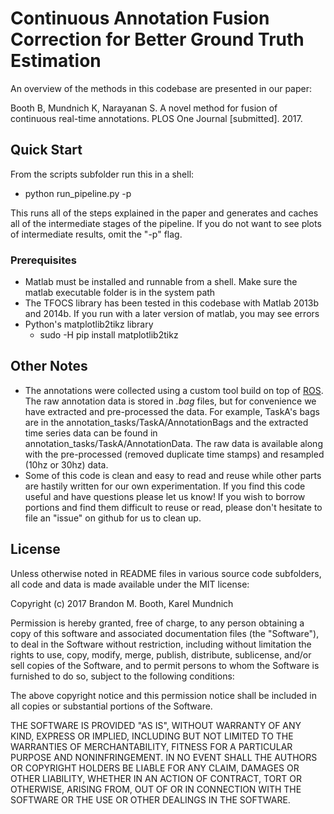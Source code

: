 # Continuous Annotation Fusion Correction for Better Ground Truth Estimation

An overview of the methods in this codebase are presented in our paper:

Booth B, Mundnich K, Narayanan S. A novel method for fusion of continuous real-time annotations. PLOS One Journal [submitted]. 2017.

## Quick Start

From the scripts subfolder run this in a shell:

- python run_pipeline.py -p

This runs all of the steps explained in the paper and generates and caches all of the intermediate stages of the pipeline.  If you do not want to see plots of intermediate results, omit the "-p" flag.

### Prerequisites

- Matlab must be installed and runnable from a shell.  Make sure the matlab executable folder is in the system path
- The TFOCS library has been tested in this codebase with Matlab 2013b and 2014b.  If you run with a later version of matlab, you may see errors
- Python's matplotlib2tikz library
  - sudo -H pip install matplotlib2tikz

## Other Notes

- The annotations were collected using a custom tool build on top of [ROS](http://www.ros.org).  The raw annotation data is stored in *.bag* files, but for convenience we have extracted and pre-processed the data.  For example, TaskA's bags are in the annotation_tasks/TaskA/AnnotationBags and the extracted time series data can be found in annotation_tasks/TaskA/AnnotationData.  The raw data is available along with the pre-processed (removed duplicate time stamps) and resampled (10hz or 30hz) data.
- Some of this code is clean and easy to read and reuse while other parts are hastily written for our own experimentation.  If you find this code useful and have questions please let us know! If you wish to borrow portions and find them difficult to reuse or read, please don't hesitate to file an "issue" on github for us to clean up.

## License

Unless otherwise noted in README files in various source code subfolders, all code and data is made available under the MIT license:

Copyright (c) 2017 Brandon M. Booth, Karel Mundnich

Permission is hereby granted, free of charge, to any person obtaining a copy
of this software and associated documentation files (the "Software"), to deal
in the Software without restriction, including without limitation the rights
to use, copy, modify, merge, publish, distribute, sublicense, and/or sell
copies of the Software, and to permit persons to whom the Software is
furnished to do so, subject to the following conditions:

The above copyright notice and this permission notice shall be included in all
copies or substantial portions of the Software.

THE SOFTWARE IS PROVIDED "AS IS", WITHOUT WARRANTY OF ANY KIND, EXPRESS OR
IMPLIED, INCLUDING BUT NOT LIMITED TO THE WARRANTIES OF MERCHANTABILITY,
FITNESS FOR A PARTICULAR PURPOSE AND NONINFRINGEMENT. IN NO EVENT SHALL THE
AUTHORS OR COPYRIGHT HOLDERS BE LIABLE FOR ANY CLAIM, DAMAGES OR OTHER
LIABILITY, WHETHER IN AN ACTION OF CONTRACT, TORT OR OTHERWISE, ARISING FROM,
OUT OF OR IN CONNECTION WITH THE SOFTWARE OR THE USE OR OTHER DEALINGS IN THE
SOFTWARE.
